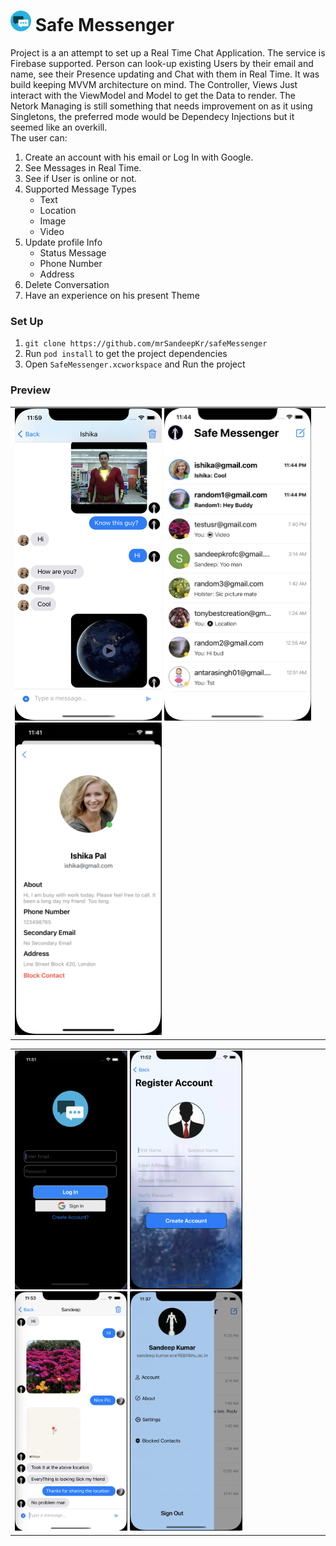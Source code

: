 #  <img src="/SafeMessenger/Resources/Assets.xcassets/AppIcon.appiconset/100.png" width="33" height="33"/> Safe Messenger

Project is a an attempt to set up a Real Time Chat Application. The service is Firebase supported. 
Person can look-up existing Users by their email and name, see their Presence updating and Chat with them in Real Time.
It was build keeping MVVM architecture on mind. The Controller, Views Just interact with the ViewModel and Model to get the Data to render.
The Netork Managing is still something that needs improvement on as it using Singletons, the preferred mode would be Dependecy Injections but it seemed like an overkill.
<br>
The user can: 
1. Create an account with his email or Log In with Google.
2. See Messages in Real Time.
3. See if User is online or not.
4. Supported Message Types 
    * Text
    * Location
    * Image
    * Video
5. Update profile Info
    * Status Message
    * Phone Number
    * Address
6. Delete Conversation
7. Have an experience on his present Theme
    
### Set Up
1. `git clone https://github.com/mrSandeepKr/safeMessenger`
2. Run `pod install` to get the project dependencies
3. Open `SafeMessenger.xcworkspace` and Run the project

### Preview

<table>
<tr>
  <td><kbd><img src="ReadMeImages/ChatExp1.png"  width="235" height="500" /></kbd>
  <kbd><img src="ReadMeImages/ChatList.png"  width="235" height="500" /></kbd>
  <kbd><img src="ReadMeImages/ProfileView.png"  width="235" height="500" /></kbd></td>
</tr>
</table>
<table>
<tr>
  <td><kbd><img src="ReadMeImages/Login.png"  width="180" height="382.9" /></kbd>
  <kbd><img src="ReadMeImages/RegisterView.png"  width="180" height="382.9" /></kbd>
  <kbd><img src="ReadMeImages/ChatExp2.png"  width="180" height="382.9" /></kbd>
  <kbd><img src="ReadMeImages/Hamburger.png"  width="180" height="382.9" /></kbd></td>
</tr>
</table>

